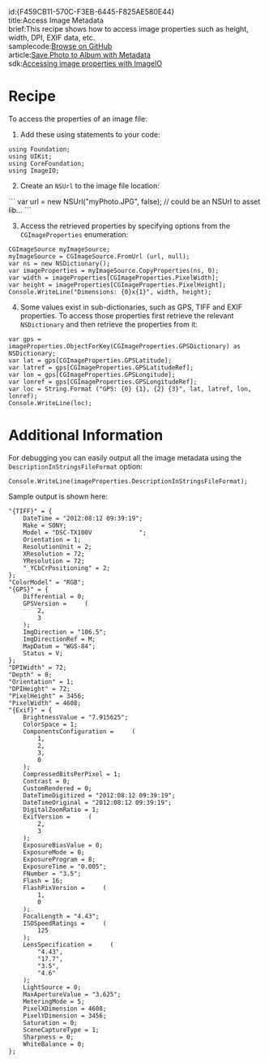 id:{F459CB11-570C-F3EB-6445-F825AE580E44}  
title:Access Image Metadata  
brief:This recipe shows how to access image properties such as height, width, DPI, EXIF data, etc.  
samplecode:[Browse on GitHub](https://github.com/xamarin/recipes/tree/master/ios/media/images/access_image_metadata)  
article:[Save Photo to Album with Metadata](/recipes/ios/media/video_and_photos/save_photo_to_album_with_metadata)  
sdk:[Accessing image properties with ImageIO](http://developer.apple.com/library/ios/#qa/qa1654/_index.html)  

<a name="Recipe" class="injected"></a>


# Recipe

To access the properties of an image file:

1. Add these using statements to your code:

```
using Foundation;
using UIKit;
using CoreFoundation;
using ImageIO;
```

<ol start="2">
  <li>Create an <code>NSUrl</code> to the image file location:</li>
</ol>
```
var url = new NSUrl("myPhoto.JPG", false);  // could be an NSUrl to asset lib...
```

<ol start="3">
  <li>Access the retrieved properties by specifying options from the <code>CGImageProperties</code> enumeration:</li>
</ol>

```
CGImageSource myImageSource;
myImageSource = CGImageSource.FromUrl (url, null);
var ns = new NSDictionary();
var imageProperties = myImageSource.CopyProperties(ns, 0);
var width = imageProperties[CGImageProperties.PixelWidth];
var height = imageProperties[CGImageProperties.PixelHeight];
Console.WriteLine("Dimensions: {0}x{1}", width, height);
```

<ol start="4">
  <li>Some values exist in sub-dictionaries, such as GPS, TIFF and EXIF properties. To access those properties first retrieve the relevant <code>NSDictionary</code> and then retrieve the properties from it:</li>
</ol>

```
var gps = imageProperties.ObjectForKey(CGImageProperties.GPSDictionary) as NSDictionary;
var lat = gps[CGImageProperties.GPSLatitude];
var latref = gps[CGImageProperties.GPSLatitudeRef];
var lon = gps[CGImageProperties.GPSLongitude];
var lonref = gps[CGImageProperties.GPSLongitudeRef];
var loc = String.Format ("GPS: {0} {1}, {2} {3}", lat, latref, lon, lonref);
Console.WriteLine(loc);
```

 <a name="Additional_Information" class="injected"></a>


# Additional Information

For debugging you can easily output all the image metadata using the
`DescriptionInStringsFileFormat` option:

```
Console.WriteLine(imageProperties.DescriptionInStringsFileFormat);
```

Sample output is shown here:

```
"{TIFF}" = {
    DateTime = "2012:08:12 09:39:19";
    Make = SONY;
    Model = "DSC-TX100V             ";
    Orientation = 1;
    ResolutionUnit = 2;
    XResolution = 72;
    YResolution = 72;
    "_YCbCrPositioning" = 2;
};
"ColorModel" = "RGB";
"{GPS}" = {
    Differential = 0;
    GPSVersion =     (
        2,
        3
    );
    ImgDirection = "106.5";
    ImgDirectionRef = M;
    MapDatum = "WGS-84";
    Status = V;
};
"DPIWidth" = 72;
"Depth" = 8;
"Orientation" = 1;
"DPIHeight" = 72;
"PixelHeight" = 3456;
"PixelWidth" = 4608;
"{Exif}" = {
    BrightnessValue = "7.915625";
    ColorSpace = 1;
    ComponentsConfiguration =     (
        1,
        2,
        3,
        0
    );
    CompressedBitsPerPixel = 1;
    Contrast = 0;
    CustomRendered = 0;
    DateTimeDigitized = "2012:08:12 09:39:19";
    DateTimeOriginal = "2012:08:12 09:39:19";
    DigitalZoomRatio = 1;
    ExifVersion =     (
        2,
        3
    );
    ExposureBiasValue = 0;
    ExposureMode = 0;
    ExposureProgram = 8;
    ExposureTime = "0.005";
    FNumber = "3.5";
    Flash = 16;
    FlashPixVersion =     (
        1,
        0
    );
    FocalLength = "4.43";
    ISOSpeedRatings =     (
        125
    );
    LensSpecification =     (
        "4.43",
        "17.7",
        "3.5",
        "4.6"
    );
    LightSource = 0;
    MaxApertureValue = "3.625";
    MeteringMode = 5;
    PixelXDimension = 4608;
    PixelYDimension = 3456;
    Saturation = 0;
    SceneCaptureType = 1;
    Sharpness = 0;
    WhiteBalance = 0;
};
```
